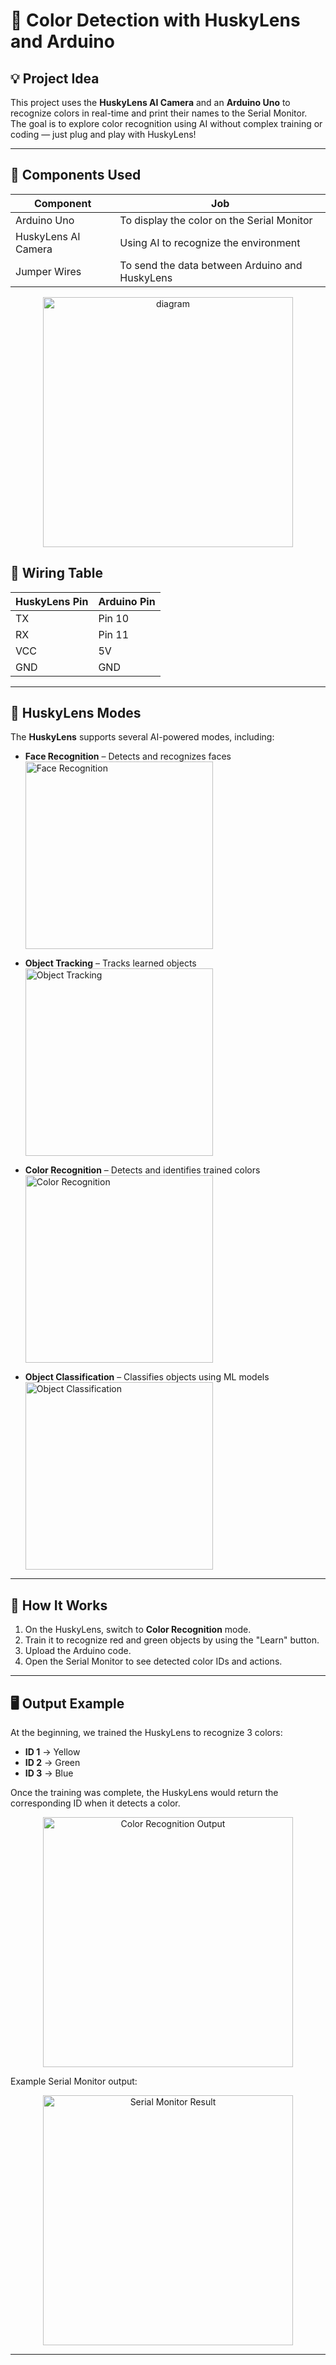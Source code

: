 # 🎨 Color Detection with HuskyLens and Arduino

## 💡 Project Idea
This project uses the **HuskyLens AI Camera** and an **Arduino Uno** to recognize colors in real-time and print their names to the Serial Monitor.  
The goal is to explore color recognition using AI without complex training or coding — just plug and play with HuskyLens!

---

## 🧰 Components Used

| Component             | Job                                                |
|-----------------------|----------------------------------------------------|
| Arduino Uno           | To display the color on the Serial Monitor         |
| HuskyLens AI Camera   | Using AI to recognize the environment              |
| Jumper Wires          | To send the data between Arduino and HuskyLens     |

<div align="center">
  <img src="huskylens-arduino-uart.webp" alt="diagram" width="400"/>
</div>

## 🔌 Wiring Table

| HuskyLens Pin | Arduino Pin |
|---------------|-------------|
| TX            | Pin 10      |
| RX            | Pin 11      |
| VCC           | 5V          |
| GND           | GND         |

---

## 📸 HuskyLens Modes

The **HuskyLens** supports several AI-powered modes, including:

- **Face Recognition** – Detects and recognizes faces  
  <img src="face.jpg" alt="Face Recognition" width="300"/>

- **Object Tracking** – Tracks learned objects  
  <img src="ObjectTraking.jpg" alt="Object Tracking" width="300"/>

- **Color Recognition** – Detects and identifies trained colors  
  <img src="test1.jpg" alt="Color Recognition" width="300"/>

- **Object Classification** – Classifies objects using ML models  
  <img src="objectClassification.jpg" alt="Object Classification" width="300"/>

---

## 🧪 How It Works

1. On the HuskyLens, switch to **Color Recognition** mode.
2. Train it to recognize red and green objects by using the "Learn" button.
3. Upload the Arduino code.
4. Open the Serial Monitor to see detected color IDs and actions.

---

## 🖥️ Output Example

At the beginning, we trained the HuskyLens to recognize 3 colors:

- **ID 1** → Yellow  
- **ID 2** → Green  
- **ID 3** → Blue  

Once the training was complete, the HuskyLens would return the corresponding ID when it detects a color.

<div align="center">
  <img src="test2.jpg" alt="Color Recognition Output" width="400"/>
</div>

Example Serial Monitor output:

<div align="center">
  <img src="result.jpg" alt="Serial Monitor Result" width="400"/>
</div>

---
